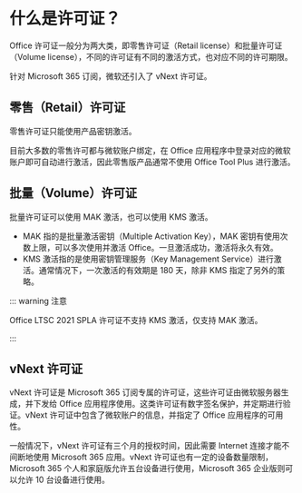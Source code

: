 # 什么是许可证？

Office 许可证一般分为两大类，即零售许可证（Retail license）和批量许可证（Volume license），不同的许可证有不同的激活方式，也对应不同的许可期限。

针对 Microsoft 365 订阅，微软还引入了 vNext 许可证。

## 零售（Retail）许可证

零售许可证只能使用产品密钥激活。

目前大多数的零售许可都与微软账户绑定，在 Office 应用程序中登录对应的微软账户即可自动进行激活，因此零售版产品通常不使用 Office Tool Plus 进行激活。

## 批量（Volume）许可证

批量许可证可以使用 MAK 激活，也可以使用 KMS 激活。

- MAK 指的是批量激活密钥（Multiple Activation Key），MAK 密钥有使用次数上限，可以多次使用并激活 Office。一旦激活成功，激活将永久有效。
- KMS 激活指的是使用密钥管理服务（Key Management Service）进行激活。通常情况下，一次激活的有效期是 180 天，除非 KMS 指定了另外的策略。

::: warning 注意

Office LTSC 2021 SPLA 许可证不支持 KMS 激活，仅支持 MAK 激活。

:::

## vNext 许可证

vNext 许可证是 Microsoft 365 订阅专属的许可证，这些许可证由微软服务器生成，并下发给 Office 应用程序使用。这类许可证有数字签名保护，并定期进行验证。vNext 许可证中包含了微软账户的信息，并指定了 Office 应用程序的可用性。

一般情况下，vNext 许可证有三个月的授权时间，因此需要 Internet 连接才能不间断地使用 Microsoft 365 应用。vNext 许可证也有一定的设备数量限制，Microsoft 365 个人和家庭版允许五台设备进行使用，Microsoft 365 企业版则可以允许 10 台设备进行使用。
